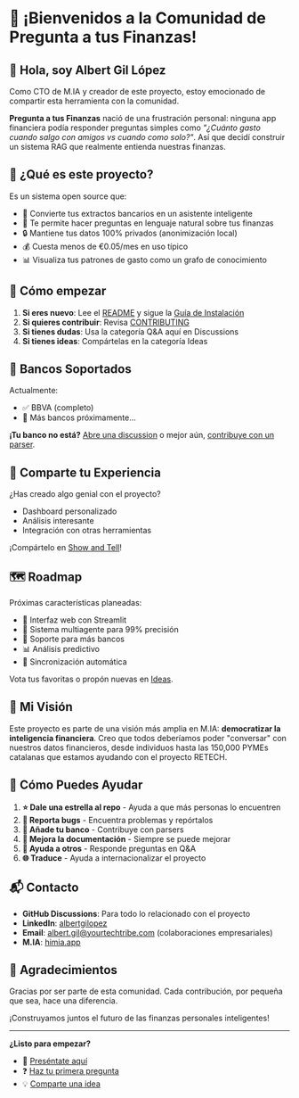 # 🎉 ¡Bienvenidos a la Comunidad de Pregunta a tus Finanzas!

## 👋 Hola, soy Albert Gil López

Como CTO de M.IA y creador de este proyecto, estoy emocionado de compartir esta herramienta con la comunidad. 

**Pregunta a tus Finanzas** nació de una frustración personal: ninguna app financiera podía responder preguntas simples como *"¿Cuánto gasto cuando salgo con amigos vs cuando como solo?"*. Así que decidí construir un sistema RAG que realmente entienda nuestras finanzas.

## 🎯 ¿Qué es este proyecto?

Es un sistema open source que:
- 🤖 Convierte tus extractos bancarios en un asistente inteligente
- 💬 Te permite hacer preguntas en lenguaje natural sobre tus finanzas
- 🔒 Mantiene tus datos 100% privados (anonimización local)
- 💰 Cuesta menos de €0.05/mes en uso típico
- 📊 Visualiza tus patrones de gasto como un grafo de conocimiento

## 🚀 Cómo empezar

1. **Si eres nuevo**: Lee el [README](https://github.com/yourtechtribe/pregunta-a-tus-finanzas/blob/main/README.md) y sigue la [Guía de Instalación](https://github.com/yourtechtribe/pregunta-a-tus-finanzas/blob/main/docs/INSTALLATION.md)
2. **Si quieres contribuir**: Revisa [CONTRIBUTING](https://github.com/yourtechtribe/pregunta-a-tus-finanzas/blob/main/docs/CONTRIBUTING.md)
3. **Si tienes dudas**: Usa la categoría Q&A aquí en Discussions
4. **Si tienes ideas**: Compártelas en la categoría Ideas

## 🏦 Bancos Soportados

Actualmente:
- ✅ BBVA (completo)
- 🚧 Más bancos próximamente...

**¡Tu banco no está?** [Abre una discussion](https://github.com/yourtechtribe/pregunta-a-tus-finanzas/discussions/new/choose) o mejor aún, [contribuye con un parser](https://github.com/yourtechtribe/pregunta-a-tus-finanzas/issues/new?assignees=&labels=enhancement%2C+bank-parser&projects=&template=bank_parser.md&title=%5BPARSER%5D+A%C3%B1adir+soporte+para+%5BNOMBRE_BANCO%5D).

## 🎨 Comparte tu Experiencia

¿Has creado algo genial con el proyecto?
- Dashboard personalizado
- Análisis interesante
- Integración con otras herramientas

¡Compártelo en [Show and Tell](https://github.com/yourtechtribe/pregunta-a-tus-finanzas/discussions/new?category=show-and-tell)!

## 🗺️ Roadmap

Próximas características planeadas:
- 📱 Interfaz web con Streamlit
- 🤖 Sistema multiagente para 99% precisión
- 🏦 Soporte para más bancos
- 📊 Análisis predictivo
- 🔄 Sincronización automática

Vota tus favoritas o propón nuevas en [Ideas](https://github.com/yourtechtribe/pregunta-a-tus-finanzas/discussions/new?category=ideas).

## 💭 Mi Visión

Este proyecto es parte de una visión más amplia en M.IA: **democratizar la inteligencia financiera**. Creo que todos deberíamos poder "conversar" con nuestros datos financieros, desde individuos hasta las 150,000 PYMEs catalanas que estamos ayudando con el proyecto RETECH.

## 🤝 Cómo Puedes Ayudar

1. **⭐ Dale una estrella al repo** - Ayuda a que más personas lo encuentren
2. **🐛 Reporta bugs** - Encuentra problemas y repórtalos
3. **🏦 Añade tu banco** - Contribuye con parsers
4. **📝 Mejora la documentación** - Siempre se puede mejorar
5. **💬 Ayuda a otros** - Responde preguntas en Q&A
6. **🌐 Traduce** - Ayuda a internacionalizar el proyecto

## 📬 Contacto

- **GitHub Discussions**: Para todo lo relacionado con el proyecto
- **LinkedIn**: [albertgilopez](https://linkedin.com/in/albertgilopez)
- **Email**: albert.gil@yourtechtribe.com (colaboraciones empresariales)
- **M.IA**: [himia.app](https://himia.app)

## 🙏 Agradecimientos

Gracias por ser parte de esta comunidad. Cada contribución, por pequeña que sea, hace una diferencia.

¡Construyamos juntos el futuro de las finanzas personales inteligentes!

---

**¿Listo para empezar?** 
- 💬 [Preséntate aquí](https://github.com/yourtechtribe/pregunta-a-tus-finanzas/discussions/new?category=General)
- ❓ [Haz tu primera pregunta](https://github.com/yourtechtribe/pregunta-a-tus-finanzas/discussions/new?category=Q%26A)
- 💡 [Comparte una idea](https://github.com/yourtechtribe/pregunta-a-tus-finanzas/discussions/new?category=Ideas)